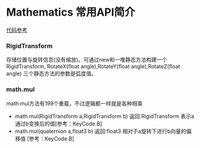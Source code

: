 # Mathematics 常用API简介
[代码参考](../BlogProject/Assets/Unity.​Mathematics/MathematicsTest.cs)

### RigidTransform 
存储位置与旋转信息(没有缩放)。可通过new和一堆静态方法构建一个RigidTransform, RotateX(float angle),RotateY(float angle),RotateZ(float angle) 三个静态方法的参数是弧度值。

### math.mul
math.mul方法有199个重载，不过逻辑都一样就是各种相乘
* math.mul(RigidTransform a,RigidTransform b) 返回:RigidTransform 表示a通过b变换后的值[参考：KeyCode.B]
* math.mul(quaternion a,float3 b) 返回:float3 相对于a旋转下进行b向量的偏移值 [参考：KeyCode.B]
